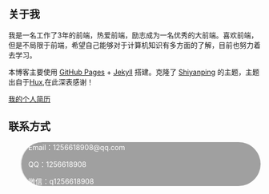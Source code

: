 <style type="text/css">
    .background {
      background: #a0a0a0;
      border-radius: 50px;
      color: #ffffff;
    }
</style>

<h2><strong>关于我</strong></h2>

<p>我是一名工作了3年的前端，热爱前端，励志成为一名优秀的大前端。喜欢前端，但是不局限于前端，希望自己能够对于计算机知识有多方面的了解，目前也努力着去学习。</p>

<p>本博客主要使用 <a href="https://pages.github.com/">GitHub Pages</a> + <a href="https://www.jekyll.com.cn/">Jekyll</a> 搭建。克隆了 <a href="https://www.shiyanping.top/">Shiyanping</a> 的主题，主题出自于<a href="http://huangxuan.me/">Hux</a>,在此深表感谢！</p>

<a href="https://quhongqiang.com/resume/dist/#/" target="_blank">我的个人简历</a>

<!-- <p>本人目前暂住北京，如果有前端的岗位，希望可以联系一下我。</p> -->

<h2><strong>联系方式</strong></h2>

<blockquote class="background">
  <p>Email：1256618908@qq.com</p>

  <p>QQ：1256618908</p>

  <p>微信：q1256618908</p>
</blockquote>
